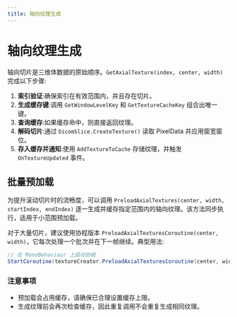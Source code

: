 ```yaml
---
title: 轴向纹理生成 
---
```

# 轴向纹理生成 

轴向切片是三维体数据的原始顺序。`GetAxialTexture(index, center, width)` 完成以下步骤:

1. **索引验证**:确保索引在有效范围内，并且存在切片。
2. **生成缓存键**:调用 `GetWindowLevelKey` 和 `GetTextureCacheKey` 组合出唯一键。
3. **查询缓存**:如果缓存命中，则直接返回纹理。
4. **解码切片**:通过 `DicomSlice.CreateTexture()` 读取 PixelData 并应用窗宽窗位。
5. **存入缓存并通知**:使用 `AddTextureToCache` 存储纹理，并触发 `OnTextureUpdated` 事件。

## 批量预加载

为提升滚动切片时的流畅度，可以调用 `PreloadAxialTextures(center, width, startIndex, endIndex)` 逐一生成并缓存指定范围内的轴向纹理。该方法同步执行，适用于小范围预加载。

对于大量切片，建议使用协程版本 `PreloadAxialTexturesCoroutine(center, width)`，它每次处理一个批次并在下一帧继续。典型用法:

```csharp
// 在 MonoBehaviour 上启动协程
StartCoroutine(textureCreator.PreloadAxialTexturesCoroutine(center, width));
```

### 注意事项

* 预加载会占用缓存，请确保已合理设置缓存上限。
* 生成纹理前会再次检查缓存，因此重复调用不会重复生成相同纹理。